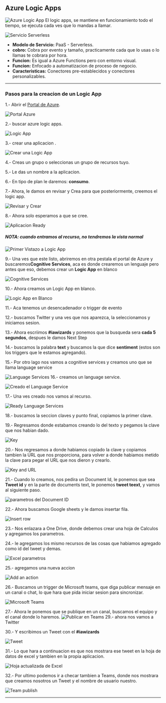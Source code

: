 ## Azure Logic Apps

![Azure Logic App](Imagenes/logicapps.png)
El logic apps, se mantiene en funcionamiento todo el tiempo, se ejecuta cada ves que lo mandas a llamar.

![Servicio Serverless](Imagenes/serverless.jpg)


- **Modelo de Servicio:** PaaS - Serverless.
- **cobro:** Cobra por evento y tamaño, practicamente cada que lo usas o lo llamas te cobrara por hora.
- **Funcion:** Es igual a Azure Functions pero con entorno visual.
- **Funcion:** Enfocado a automatizacion de proceso de negocio.
- **Caracteristicas:** Conectores pre-establecidos y conectores personalizables.

----------------------------------------------------------------------------------------------------

### Pasos para la creacion de un Logic App

1.- Abrir el [Portal de Azure](https://portal.azure.com/).

![Portal Azure](Imagenes/portal.PNG)

2.- buscar azure logic apps.

![Logic App](Imagenes/logic.PNG)

3.- crear una aplicacion .

![Crear una Logic App](Imagenes/create.PNG)

4.- Creas un grupo o seleccionas un grupo de recursos tuyo.

5.- Le das un nombre a la aplicacion.

6.- En tipo de plan le daremos: **consumo**.

7.- Ahora, le damos en revisar y Crea para que posteriormente, creemos el logic app.

![Revisar y Crear](Imagenes/create1.PNG)

8.- Ahora solo esperamos a que se cree.

![Aplicacion Ready](Imagenes/creada.PNG)
##### **NOTA: cuando entramos al recurso, no tendremos la vista normal**

![Primer Vistazo a Logic App](Imagenes/vistalogicapp.PNG)

9.- Una ves que este listo, abriremos en otra pestala el portal de Azure y buscaremos**Cognitive Services**, aca es donde crearemos un lenguaje pero antes que eso, debemos crear un **Logic App** en blanco

![Cognitive Services](Imagenes/cognitive.PNG)

10.- Ahora creamos un Logic App en blanco.

![Logic App en Blanco](Imagenes/aplicacionLogicaBlanco.PNG)

11.- Aca tenemos un desencadenador o trigger de evento

12.- buscamos Twitter y una ves que nos aparezca, la seleccionamos y iniciamos sesion.

13.- Ahora escriimos **#iawizards** y ponemos que la busqueda sera **cada 5 segundos**, despues le damos Next Step 

14.- buscamos la palabra **text** y buscamos la que dice **sentiment** (estos son los triggers que le estamos agregando).

15.- Por otro lago nos vamos a cognitive services y creamos uno que se llama language service
 
![Language Services](Imagenes/languageservices.PNG)
16.- creamos un language service.

![Creado el Language Service](Imagenes/createlanguage.PNG)

17.- Una ves creado nos vamos al recurso.

![Ready Language Services](Imagenes/Readylanguageservice.PNG)

18.- buscamos la seccion claves y punto final, copiamos la primer clave.

19.- Regresamos donde estabamos creando lo del texto y pegamos la clave que nos habian dado.

![Key](Imagenes/textykey.PNG)

20.- Nos regresamos a donde habiamos copiado la clave y copiamos tambien la URL que nos proporciona, para volver a donde habiamos metido la clave para pegar el URL que nos dieron y crearlo.

![Key and URL](Imagenes/keyurlrtext.PNG)

21.- Cuando lo creamos, nos pedira un Document Id, le ponemos que sea **Tweet id** y en la parte de documents text, le ponemos **tweet teext**, y vamos al siguiente paso.

![parametros del Document ID](Imagenes/documentid.PNG)

22.- Ahora buscamos Google sheets y le damos insertar fila.

![Insert row](Imagenes/agregamosparametros.PNG)

23.- Nos enlazara a One Drive, donde debemos crear una hoja de Calculos y agregamos los parametros.

24.- le agregamos los mismo recursos de las cosas que habiamos agregado como id del tweet y demas.

![Excel parametros](Imagenes/EXCEL.PNG)


25.- agregamos una nueva accion

![Add an action](Imagenes/agregamosparametros.PNG)

26.- Buscamos un trigger de Microsoft teams, que diga publicar mensaje en un canal o chat, lo que hara que pida iniciar sesion para sincronizar.

![Microsoft Teams](Imagenes/teams.PNG)

27.- Ahora le ponemos que se publique en un canal, buscamos el equipo y el canal donde lo haremos.
![Publicar en Teams](Imagenes/text.PNG)
29.- ahora nos vamos a Twitter

30.- Y escribimos un Tweet con el **#iawizards**

![Tweet](Imagenes/tweet.JPG)

31.- Lo que hara a continuacion es que nos mostrara ese tweet en la hoja de datos de excel y tambien en la propia aplicacion.

![Hoja actualizada de Excel](Imagenes/runforest.PNG)

32.- Por ultimo podemos ir a checar tambien a Teams, donde nos mostrara que creamos nosotros un Tweet y el nombre de usuario nuestro.

![Team publish](Imagenes/teamstweet.PNG)

------------------------------------------------------------------------------
